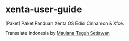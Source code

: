 # xenta-user-guide
[Paket] Paket Panduan Xenta OS Edisi Cinnamon &amp; Xfce.  

Transalate Indonesia by [Maulana Teguh Setiawan](https://github.com/MTBlog)  
